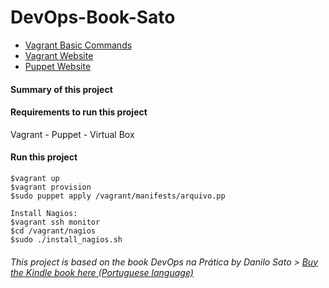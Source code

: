 # DevOps-Book-Sato
- [Vagrant Basic Commands](https://github.com/hugoledra/Help-and-Manuals/blob/master/Vagrant%20Comandos%20Basicos.txt)
- [Vagrant Website](https://www.vagrantup.com/)
- [Puppet Website](https://puppet.com/)

#### Summary of this project

#### Requirements to run this project
Vagrant - Puppet - Virtual Box

#### Run this project
```
$vagrant up
$vagrant provision
$sudo puppet apply /vagrant/manifests/arquivo.pp

Install Nagios:
$vagrant ssh monitor
$cd /vagrant/nagios
$sudo ./install_nagios.sh
```

###### This project is based on the book DevOps na Prática by Danilo Sato > [Buy the Kindle book here (Portuguese language)](https://www.amazon.com.br/DevOps-pr%C3%A1tica-software-confi%C3%A1vel-automatizada-ebook/dp/B00VRS7WRS/ref=sr_1_1?s=digital-text&ie=UTF8&qid=1545829621&sr=1-1&keywords=devops)
